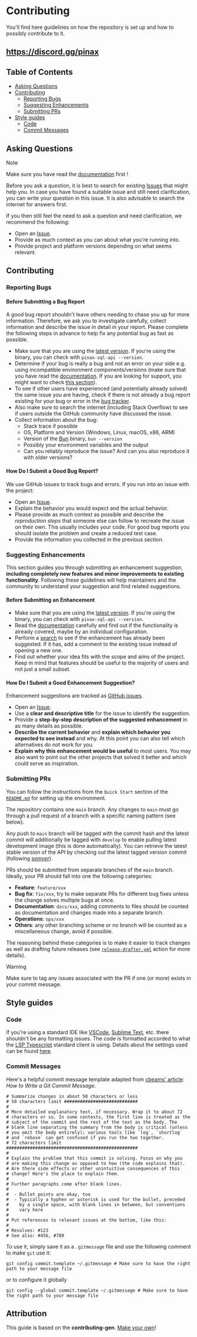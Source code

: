 # Contributing

You'll find here guidelines on how the repository is set up and how to possibly contribute to it.

## https://discord.gg/pinax

## Table of Contents

- [Asking Questions](#asking-questions)
- [Contributing](#contributing)
    - [Reporting Bugs](#reporting-bugs)
    - [Suggesting Enhancements](#suggesting-enhancements)
    - [Submitting PRs](#submitting-prs)
- [Style guides](#style-guides)
    - [Code](#code)
    - [Commit Messages](#commit-messages)

## Asking Questions

> [!NOTE]
> Make sure you have read the [documentation](README.md) first !

Before you ask a question, it is best to search for existing [Issues](/issues) that might help you. In case you have found a suitable issue and still need clarification, you can write your question in this issue. It is also advisable to search the internet for answers first.

<!-- TODO: Issue VS Tech support in Discord ? -->

If you then still feel the need to ask a question and need clarification, we recommend the following:

- Open an [Issue](/issues/new).
- Provide as much context as you can about what you're running into.
- Provide project and platform versions depending on what seems relevant.

## Contributing

<!-- TODO: Keep that ?
> ### Legal Notice
> When contributing to this project, you must agree that you have authored 100% of the content, that you have the necessary rights to the content and that the content you contribute may be provided under the project license.
-->

### Reporting Bugs

#### Before Submitting a Bug Report

A good bug report shouldn't leave others needing to chase you up for more information. Therefore, we ask you to investigate carefully, collect information and describe the issue in detail in your report. Please complete the following steps in advance to help fix any potential bug as fast as possible.

- Make sure that you are using the [latest version](/releases). If you're using the binary, you can check with `pinax-sql-api --version`.
- Determine if your bug is really a bug and not an error on your side e.g. using incompatible environment components/versions (make sure that you have read the [documentation](README.md). If you are looking for support, you might want to check [this section](#asking-questions)).
- To see if other users have experienced (and potentially already solved) the same issue you are having, check if there is not already a bug report existing for your bug or error in the [bug tracker](/issues?q=label%3Abug).
- Also make sure to search the internet (including Stack Overflow) to see if users outside the GitHub community have discussed the issue.
- Collect information about the bug:
    - Stack trace if possible
    - OS, Platform and Version (Windows, Linux, macOS, x86, ARM)
    - Version of the [Bun](https://bun.sh/) binary, `bun --version`
    - Possibly your environment variables and the output
    - Can you reliably reproduce the issue? And can you also reproduce it with older versions?

#### How Do I Submit a Good Bug Report?

<!-- TODO: Figure out security policy
  > You must never report security related issues, vulnerabilities or bugs including sensitive information to the issue tracker, or elsewhere in public. Instead, sensitive bugs must be sent by email to <>.
-->

We use GitHub issues to track bugs and errors. If you run into an issue with the project:

- Open an [Issue](/issues/new?assignees=0237h&labels=bug&projects=&template=bug_report.md&title=).
- Explain the behavior you would expect and the actual behavior.
- Please provide as much context as possible and describe the _reproduction steps_ that someone else can follow to recreate the issue on their own. This usually includes your code. For good bug reports you should isolate the problem and create a reduced test case.
- Provide the information you collected in the previous section.

### Suggesting Enhancements

This section guides you through submitting an enhancement suggestion, **including completely new features and minor improvements to existing functionality**. Following these guidelines will help maintainers and the community to understand your suggestion and find related suggestions.

#### Before Submitting an Enhancement

- Make sure that you are using the [latest version](/releases). If you're using the binary, you can check with `pinax-sql-api --version`.
- Read the [documentation](README.md) carefully and find out if the functionality is already covered, maybe by an individual configuration.
- Perform a [search](/issues) to see if the enhancement has already been suggested. If it has, add a comment to the existing issue instead of opening a new one.
- Find out whether your idea fits with the scope and aims of the project. Keep in mind that features should be useful to the majority of users and not just a small subset.

#### How Do I Submit a Good Enhancement Suggestion?

Enhancement suggestions are tracked as [GitHub issues](/issues).

- Open an [Issue](/issues/new?assignees=0237h&labels=feature&projects=&template=feature_request.md&title=).
- Use a **clear and descriptive title** for the issue to identify the suggestion.
- Provide a **step-by-step description of the suggested enhancement** in as many details as possible.
- **Describe the current behavior** and **explain which behavior you expected to see instead** and why. At this point you can also tell which alternatives do not work for you.
- **Explain why this enhancement would be useful** to most users. You may also want to point out the other projects that solved it better and which could serve as inspiration.

### Submitting PRs

You can follow the instructions from the `Quick Start` section of the [`README.md`](README.md/#quick-start) for setting up the environment.

The repository contains one `main` branch. Any changes to `main` must go through a pull request of a branch with a specific naming pattern (see below).

Any push to `main` branch will be tagged with the commit hash and the latest commit will additionally be tagged with `develop` to enable pulling latest development image (this is done automatically). You can retrieve the latest stable version of the API by checking out the latest tagged version commit (following [_semver_](https://semver.org/)).

PRs should be submitted from separate branches of the `main` branch. Ideally, your PR should fall into one the following categories:

- **Feature**: `feature/xxx`
- **Bug fix**: `fix/xxx`, try to make separate PRs for different bug fixes unless the change solves multiple bugs at once.
- **Documentation**: `docs/xxx`, adding comments to files should be counted as documentation and changes made into a separate branch.
- **Operations**: `ops/xxx`
- **Others**: any other branching scheme or no branch will be counted as a miscellaneous change, avoid if possible.

The reasoning behind these categories is to make it easier to track changes as well as drafting future releases (see [`release-drafter.yml`](.github/release-drafter.yml) action for more details).

> [!WARNING]
> Make sure to tag any issues associated with the PR if one (or more) exists in your commit message.

## Style guides

### Code

If you're using a standard IDE like [VSCode](https://code.visualstudio.com/), [Sublime Text](https://www.sublimetext.com/), etc. there shouldn't be any formatting issues. The code is formatted accorded to what the [LSP Typescript](https://github.com/typescript-language-server/typescript-language-server) standard client is using. Details about the settings used can be found [here](https://github.com/sublimelsp/LSP-typescript/blob/00aef378fd99283ae8451fe8f3f2483fa62b7d8e/LSP-typescript.sublime-settings#L61).

### Commit Messages

Here's a helpful commit message template adapted from [cbeams' article](https://cbea.ms/git-commit/): _How to Write a Git Commit Message_.

```
# Summarize changes in about 50 characters or less
# 50 characters limit ############################
#
# More detailed explanatory text, if necessary. Wrap it to about 72
# characters or so. In some contexts, the first line is treated as the
# subject of the commit and the rest of the text as the body. The
# blank line separating the summary from the body is critical (unless
# you omit the body entirely); various tools like `log`, `shortlog`
# and `rebase` can get confused if you run the two together.
# 72 characters limit ##################################################
#
# Explain the problem that this commit is solving. Focus on why you
# are making this change as opposed to how (the code explains that).
# Are there side effects or other unintuitive consequences of this
# change? Here's the place to explain them.
#
# Further paragraphs come after blank lines.
#
#  - Bullet points are okay, too
#  - Typically a hyphen or asterisk is used for the bullet, preceded
#    by a single space, with blank lines in between, but conventions
#    vary here
#
# Put references to relevant issues at the bottom, like this:
#
# Resolves: #123
# See also: #456, #789
```

To use it, simply save it as a `.gitmessage` file and use the following comment to make `git` use it:

```console
git config commit.template ~/.gitmessage # Make sure to have the right path to your message file
```

or to configure it globally

```console
git config --global commit.template ~/.gitmessage # Make sure to have the right path to your message file
```

<!-- TODO: Add example commit -->

## Attribution

This guide is based on the **contributing-gen**. [Make your own](https://github.com/bttger/contributing-gen)!
